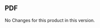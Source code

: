 ## PDF

No Changes for this product in this version.

[//]: # "Delete the contents of this file while new content is added."

